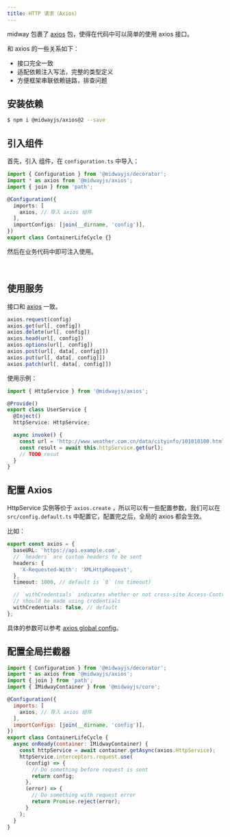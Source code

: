 ```yaml
---
title: HTTP 请求（Axios）
---
```


midway 包裹了 [axios](https://github.com/axios/axios) 包，使得在代码中可以简单的使用 axios 接口。


和 axios 的一些关系如下：


- 接口完全一致
- 适配依赖注入写法，完整的类型定义
- 方便框架串联依赖链路，排查问题

## 安装依赖

```bash
$ npm i @midwayjs/axios@2 --save
```

## 引入组件

首先，引入 组件，在 `configuration.ts` 中导入：

```typescript
import { Configuration } from '@midwayjs/decorator';
import * as axios from '@midwayjs/axios';
import { join } from 'path';

@Configuration({
  imports: [
    axios, // 导入 axios 组件
  ],
  importConfigs: [join(__dirname, 'config')],
})
export class ContainerLifeCycle {}
```

然后在业务代码中即可注入使用。
​

​

## 使用服务

接口和 [axios](https://github.com/axios/axios) 一致。

```typescript
axios.request(config)
axios.get(url[, config])
axios.delete(url[, config])
axios.head(url[, config])
axios.options(url[, config])
axios.post(url[, data[, config]])
axios.put(url[, data[, config]])
axios.patch(url[, data[, config]])
```

使用示例：

```typescript
import { HttpService } from '@midwayjs/axios';

@Provide()
export class UserService {
  @Inject()
  httpService: HttpService;

  async invoke() {
    const url = 'http://www.weather.com.cn/data/cityinfo/101010100.html';
    const result = await this.httpService.get(url);
    // TODO resut
  }
}
```

## 配置 Axios



HttpService 实例等价于 `axios.create` ，所以可以有一些配置参数，我们可以在 `src/config.default.ts` 中配置它，配置完之后，全局的 axios 都会生效。


比如：

```typescript
export const axios = {
  baseURL: 'https://api.example.com',
  // `headers` are custom headers to be sent
  headers: {
    'X-Requested-With': 'XMLHttpRequest',
  },
  timeout: 1000, // default is `0` (no timeout)

  // `withCredentials` indicates whether or not cross-site Access-Control requests
  // should be made using credentials
  withCredentials: false, // default
};
```

具体的参数可以参考 [axios global config](https://github.com/axios/axios#config-defaults)。
​

## 配置全局拦截器

```javascript
import { Configuration } from '@midwayjs/decorator';
import * as axios from '@midwayjs/axios';
import { join } from 'path';
import { IMidwayContainer } from '@midwayjs/core';

@Configuration({
  imports: [
    axios, // 导入 axios 组件
  ],
  importConfigs: [join(__dirname, 'config')],
})
export class ContainerLifeCycle {
  async onReady(container: IMidwayContainer) {
    const httpService = await container.getAsync(axios.HttpService);
    httpService.interceptors.request.use(
      (config) => {
        // Do something before request is sent
        return config;
      },
      (error) => {
        // Do something with request error
        return Promise.reject(error);
      }
    );
  }
}
```
